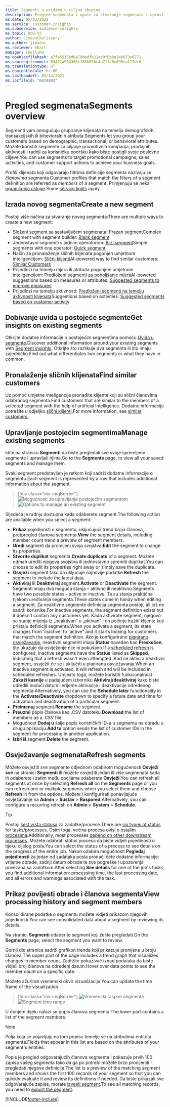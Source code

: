 ```yaml
---
title: Segmenti u uvidima u ciljne skupine
description: Pregled segmenata i upute za stvaranje segmenata i upravljanje segmentima.
ms.date: 05/03/2021
ms.service: customer-insights
ms.subservice: audience-insights
ms.topic: how-to
author: JimsonChalissery
ms.author: jimsonc
ms.reviewer: mhart
manager: shellyha
ms.openlocfilehash: a7fa6515bd6e79dedfb21aa0f0b8e24b873a6771
ms.sourcegitcommit: 8341fa964365c185b65bc4b71fc0c695ea127dc0
ms.translationtype: HT
ms.contentlocale: hr-HR
ms.lasthandoff: 05/14/2021
ms.locfileid: "6034003"
---
```

# <a name="segments-overview"></a><span data-ttu-id="345b8-103">Pregled segmenata</span><span class="sxs-lookup"><span data-stu-id="345b8-103">Segments overview</span></span>

<span data-ttu-id="345b8-104">Segmenti vam omogućuju grupiranje klijenata na temelju demografskih, transakcijskih ili bihevioralnih atributa.</span><span class="sxs-lookup"><span data-stu-id="345b8-104">Segments let you group your customers based on demographic, transactional, or behavioral attributes.</span></span> <span data-ttu-id="345b8-105">Možete koristiti segmente za ciljanje promotivnih kampanja, prodajnih aktivnosti i radnji za korisničku podršku kako biste postigli svoje poslovne ciljeve.</span><span class="sxs-lookup"><span data-stu-id="345b8-105">You can use segments to target promotional campaigns, sales activities, and customer support actions to achieve your business goals.</span></span>

<span data-ttu-id="345b8-106">Profili klijenata koji odgovaraju filtrima definicije segmenta nazivaju se *članovima* segmenta.</span><span class="sxs-lookup"><span data-stu-id="345b8-106">Customer profiles that match the filters of a segment definition are referred as *members* of a segment.</span></span> <span data-ttu-id="345b8-107">Primjenjuju se neka [ograničenja usluge](service-limits.md).</span><span class="sxs-lookup"><span data-stu-id="345b8-107">Some [service limits](service-limits.md) apply.</span></span>

## <a name="create-a-new-segment"></a><span data-ttu-id="345b8-108">Izrada novog segmenta</span><span class="sxs-lookup"><span data-stu-id="345b8-108">Create a new segment</span></span>

<span data-ttu-id="345b8-109">Postoji više načina za stvaranje novog segmenta:</span><span class="sxs-lookup"><span data-stu-id="345b8-109">There are multiple ways to create a new segment:</span></span> 

- <span data-ttu-id="345b8-110">Složeni segment sa sastavljačem segmenata: [Prazan segment](segment-builder.md#create-a-new-segment)</span><span class="sxs-lookup"><span data-stu-id="345b8-110">Complex segment with segment builder: [Blank segment](segment-builder.md#create-a-new-segment)</span></span>
- <span data-ttu-id="345b8-111">Jednostavni segmenti s jednim operatorom: [Brzi segment](segment-builder.md#quick-segments)</span><span class="sxs-lookup"><span data-stu-id="345b8-111">Simple segments with one operator: [Quick segment](segment-builder.md#quick-segments)</span></span>
- <span data-ttu-id="345b8-112">Način za pronalaženje sličnih klijenata pogonjen umjetnom inteligencijom: [Slični klijenti](find-similar-customer-segments.md)</span><span class="sxs-lookup"><span data-stu-id="345b8-112">AI-powered way to find similar customers: [Similar Customers](find-similar-customer-segments.md)</span></span>
- <span data-ttu-id="345b8-113">Prijedlozi na temelju mjera ili atributa pogonjeni umjetnom inteligencijom: [Predloženi segmenti za poboljšanje mjera](suggested-segments.md)</span><span class="sxs-lookup"><span data-stu-id="345b8-113">AI-powered suggestions based on measures or attributes: [Suggested segments to improve measures](suggested-segments.md)</span></span>
- <span data-ttu-id="345b8-114">Prijedlozi na temelju aktivnosti: [Predloženi segmenti na temelju aktivnosti klijenata](suggested-segments-activity.md)</span><span class="sxs-lookup"><span data-stu-id="345b8-114">Suggestions based on activities: [Suggested segments based on customer activity](suggested-segments-activity.md)</span></span>

## <a name="get-insights-on-existing-segments"></a><span data-ttu-id="345b8-115">Dobivanje uvida u postojeće segmente</span><span class="sxs-lookup"><span data-stu-id="345b8-115">Get insights on existing segments</span></span>

<span data-ttu-id="345b8-116">Otkrijte dodatne informacije o postojećim segmentima pomoću [Uvida u segmente](segment-insights.md).</span><span class="sxs-lookup"><span data-stu-id="345b8-116">Discover additional information around your existing segments with [Segment insights](segment-insights.md).</span></span> <span data-ttu-id="345b8-117">Otkrijte što razlikuje dva segmenta ili što imaju zajedničko.</span><span class="sxs-lookup"><span data-stu-id="345b8-117">Find out what differentiates two segments or what they have in common.</span></span>

## <a name="find-similar-customers"></a><span data-ttu-id="345b8-118">Pronalaženje sličnih klijenata</span><span class="sxs-lookup"><span data-stu-id="345b8-118">Find similar customers</span></span>

<span data-ttu-id="345b8-119">Uz pomoć umjetne inteligencije pronađite klijente koji su slični članovima odabranog segmenta.</span><span class="sxs-lookup"><span data-stu-id="345b8-119">Find customers that are similar to the members of a selected segment with the help of artificial intelligence.</span></span> <span data-ttu-id="345b8-120">Dodatne informacije potražite u odjeljku [slični klijenti](find-similar-customer-segments.md).</span><span class="sxs-lookup"><span data-stu-id="345b8-120">For more information, see [similar customers ](find-similar-customer-segments.md).</span></span>

## <a name="manage-existing-segments"></a><span data-ttu-id="345b8-121">Upravljanje postojećim segmentima</span><span class="sxs-lookup"><span data-stu-id="345b8-121">Manage existing segments</span></span>

<span data-ttu-id="345b8-122">Idite na stranicu **Segmenti** da biste pregledali sve svoje spremljene segmente i upravljali njima.</span><span class="sxs-lookup"><span data-stu-id="345b8-122">Go to the **Segments** page, to view all your saved segments and manage them.</span></span>

<span data-ttu-id="345b8-123">Svaki segment predstavljen je retkom koji sadrži dodatne informacije o segmentu.</span><span class="sxs-lookup"><span data-stu-id="345b8-123">Each segment is represented by a row that includes additional information about the segment.</span></span>

> [!div class="mx-imgBorder"]
> <span data-ttu-id="345b8-124">![Mogućnosti za upravljanje postojećim segmentom](media/segments-selected-segment.png "Mogućnosti za upravljanje postojećim segmentom")</span><span class="sxs-lookup"><span data-stu-id="345b8-124">![Options to manage an existing segment](media/segments-selected-segment.png "Options to manage an existing segment")</span></span>

<span data-ttu-id="345b8-125">Sljedeća je radnja dostupna kada odaberete segment:</span><span class="sxs-lookup"><span data-stu-id="345b8-125">The following action are available when you select a segment:</span></span>

- <span data-ttu-id="345b8-126">**Prikaz** pojedinosti o segmentu, uključujući trend broja članova, pretpregled članova segmenta.</span><span class="sxs-lookup"><span data-stu-id="345b8-126">**View** the segment details, including member count trend a preview of segment members.</span></span>
- <span data-ttu-id="345b8-127">**Uredi** segment da promijeni svoja svojstva.</span><span class="sxs-lookup"><span data-stu-id="345b8-127">**Edit** the segment to change its properties.</span></span>
- <span data-ttu-id="345b8-128">**Stvorite duplikat** segmenta.</span><span class="sxs-lookup"><span data-stu-id="345b8-128">**Create duplicate** of a segment.</span></span> <span data-ttu-id="345b8-129">Možete odmah urediti njegova svojstva ili jednostavno spremiti duplikat.</span><span class="sxs-lookup"><span data-stu-id="345b8-129">You can choose to edit its properties right away or simply save the duplicate.</span></span>
- <span data-ttu-id="345b8-130">**Osvježi** segment tako da uključuje najnovije podatke.</span><span class="sxs-lookup"><span data-stu-id="345b8-130">**Refresh** the segment to include the latest data.</span></span>
- <span data-ttu-id="345b8-131">**Aktiviraj** ili **Deaktiviraj** segment.</span><span class="sxs-lookup"><span data-stu-id="345b8-131">**Activate** or **Deactivate** the segment.</span></span> <span data-ttu-id="345b8-132">Segmenti imaju dva moguća stanja – aktivno ili neaktivno.</span><span class="sxs-lookup"><span data-stu-id="345b8-132">Segments have two possible states - active or inactive.</span></span> <span data-ttu-id="345b8-133">Ta su stanja praktična tijekom uređivanja segmenta.</span><span class="sxs-lookup"><span data-stu-id="345b8-133">These states come in handy when editing a segment.</span></span> <span data-ttu-id="345b8-134">Za neaktivne segmente definicija segmenta postoji, ali još ne sadrži korisnike.</span><span class="sxs-lookup"><span data-stu-id="345b8-134">For inactive segments, the segment definition exists but it doesn't contain any customers yet.</span></span> <span data-ttu-id="345b8-135">Kada aktivirate segment, njegovo se stanje mijenja iz „neaktivan” u „aktivan” i on počinje tražiti klijente koji pristaju definiciji segmenta.</span><span class="sxs-lookup"><span data-stu-id="345b8-135">When you activate a segment, its state changes from 'inactive' to 'active" and it starts looking for customers that match the segment definition.</span></span> <span data-ttu-id="345b8-136">Ako je konfigurirano [planirano osvježavanje](system.md#schedule-tab), neaktivni segmenti imaju **Status** naveden kao **Preskočen**, što ukazuje da osvježenje nije ni pokušano.</span><span class="sxs-lookup"><span data-stu-id="345b8-136">If a [scheduled refresh](system.md#schedule-tab) is configured, inactive segments have the **Status** listed as **Skipped**, indicating that a refresh wasn't even attempted.</span></span> <span data-ttu-id="345b8-137">Kad se aktivira neaktivni segment, osvježit će se i uključiti u planirana osvježavanja.</span><span class="sxs-lookup"><span data-stu-id="345b8-137">When an inactive segment is activated, it will refresh and will be included in scheduled refreshes.</span></span>
  <span data-ttu-id="345b8-138">Umjesto toga, možete koristiti funkcionalnost **Zakaži kasnije** u padajućem izborniku **Aktiviraj/deaktiviraj** kako biste odredili budući datum i vrijeme aktivacije i deaktivacije određenog segmenta.</span><span class="sxs-lookup"><span data-stu-id="345b8-138">Alternatively, you can use the **Schedule later** functionality in the **Activate/Deactivate** dropdown to specify a future date and time for activation and deactivation of a particular segment.</span></span>
- <span data-ttu-id="345b8-139">**Preimenuj** segment.</span><span class="sxs-lookup"><span data-stu-id="345b8-139">**Rename** the segment.</span></span>
- <span data-ttu-id="345b8-140">**Preuzmi** popis članova kao .CSV datoteku.</span><span class="sxs-lookup"><span data-stu-id="345b8-140">**Download** the list of members as a .CSV file.</span></span>
- <span data-ttu-id="345b8-141">Mogućnost **Dodaj u** šalje popis korisničkih ID-a u segmentu na obradu u drugu aplikaciju.</span><span class="sxs-lookup"><span data-stu-id="345b8-141">**Add to** option sends the list of customer IDs in the segment for processing in another application.</span></span>
- <span data-ttu-id="345b8-142">**Izbriši** segment.</span><span class="sxs-lookup"><span data-stu-id="345b8-142">**Delete** the segment.</span></span>

## <a name="refresh-segments"></a><span data-ttu-id="345b8-143">Osvježavanje segmenata</span><span class="sxs-lookup"><span data-stu-id="345b8-143">Refresh segments</span></span>

<span data-ttu-id="345b8-144">Možete osvježiti sve segmente odjednom odabirom mogućenosti **Osvježi sve** na stranici **Segmenti** ili možete osvježiti jedan ili više segmenata kada ih odaberete i zatim među opcijama odaberete **Osvježi**.</span><span class="sxs-lookup"><span data-stu-id="345b8-144">You can refresh all segments at once by selecting **Refresh all** on the **Segments** page or you can refresh one or multiple segments when you select them and choose **Refresh** in from the options.</span></span> <span data-ttu-id="345b8-145">Možete i konfigurirati ponavljajuće osvježavanje na **Admin** > **Sustav** > **Raspored**.</span><span class="sxs-lookup"><span data-stu-id="345b8-145">Alternatively, you can configure a recurring refresh on **Admin** > **System** > **Schedule**.</span></span>

> [!TIP]
> <span data-ttu-id="345b8-146">Postoji [šest vrsta statusa](system.md#status-types) za zadatke/procese.</span><span class="sxs-lookup"><span data-stu-id="345b8-146">There are [six types of status](system.md#status-types) for tasks/processes.</span></span> <span data-ttu-id="345b8-147">Osim toga, većina procesa [ovisi o ostalim procesima](system.md#refresh-policies).</span><span class="sxs-lookup"><span data-stu-id="345b8-147">Additionally, most processes [depend on other downstream processes](system.md#refresh-policies).</span></span> <span data-ttu-id="345b8-148">Možete odabrati status procesa da biste vidjeli pojedinosti o tijeku cijelog posla.</span><span class="sxs-lookup"><span data-stu-id="345b8-148">You can select the status of a process to see details on the progress of the entire job.</span></span> <span data-ttu-id="345b8-149">Nakon odabira mogućnosti **Pogledaj pojedinosti** za jedan od zadataka posla pronaći ćete dodatne informacije: vrijeme obrade, zadnji datum obrade te sve pogreške i upozorenja povezana sa zadatkom.</span><span class="sxs-lookup"><span data-stu-id="345b8-149">After selecting **See details** for one of the job's tasks, you find additional information: processing time, the last processing date, and all errors and warnings associated with the task.</span></span>

## <a name="view-processing-history-and-segment-members"></a><span data-ttu-id="345b8-150">Prikaz povijesti obrade i članova segmenta</span><span class="sxs-lookup"><span data-stu-id="345b8-150">View processing history and segment members</span></span>

<span data-ttu-id="345b8-151">Konsolidirane podatke o segmentu možete vidjeti prikazom njegovih pojedinosti.</span><span class="sxs-lookup"><span data-stu-id="345b8-151">You can see consolidated data about a segment by reviewing its details.</span></span>

<span data-ttu-id="345b8-152">Na stranici **Segmenti** odaberite segment koji želite pregledati.</span><span class="sxs-lookup"><span data-stu-id="345b8-152">On the **Segments** page, select the segment you want to review.</span></span>

<span data-ttu-id="345b8-153">Gornji dio stranice sadrži grafikon trenda koji prikazuje promjene u broju članova.</span><span class="sxs-lookup"><span data-stu-id="345b8-153">The upper part of the page includes a trend graph that visualizes changes in member count.</span></span> <span data-ttu-id="345b8-154">Zadržite pokazivač iznad podataka da biste vidjeli broj članova na određeni datum.</span><span class="sxs-lookup"><span data-stu-id="345b8-154">Hover over data points to see the member count on a specific date.</span></span>

<span data-ttu-id="345b8-155">Možete ažurirati vremenski okvir vizualizacije.</span><span class="sxs-lookup"><span data-stu-id="345b8-155">You can update the time frame of the visualization.</span></span>

> [!div class="mx-imgBorder"]
> <span data-ttu-id="345b8-156">![Vremenski raspon segmenta](media/segment-time-range.png "Vremenski raspon segmenta")</span><span class="sxs-lookup"><span data-stu-id="345b8-156">![Segment time range](media/segment-time-range.png "Segment time range")</span></span>

<span data-ttu-id="345b8-157">U donjem dijelu nalazi se popis članova segmenta.</span><span class="sxs-lookup"><span data-stu-id="345b8-157">The lower part contains a list of the segment members.</span></span>

> [!NOTE]
> <span data-ttu-id="345b8-158">Polja koja se pojavljuju na tom popisu temelje se na atributima entiteta segmenta.</span><span class="sxs-lookup"><span data-stu-id="345b8-158">Fields that appear in this list are based on the attributes of your segment's entities.</span></span>
>
><span data-ttu-id="345b8-159">Popis je pregled odgovarajućih članova segmenta i pokazuje prvih 100 zapisa vašeg segmenta tako da ga po potrebi možete brzo procijeniti i pregledati njegove definicije.</span><span class="sxs-lookup"><span data-stu-id="345b8-159">The list is a preview of the matching segment members and shows the first 100 records of your segment so that you can quickly evaluate it and review its definitions if needed.</span></span> <span data-ttu-id="345b8-160">Da biste prikazali sve odgovarajuće zapise, morate [izvesti segment](export-destinations.md).</span><span class="sxs-lookup"><span data-stu-id="345b8-160">To see all matching records, you need to [export the segment](export-destinations.md).</span></span>

[!INCLUDE[footer-include](../includes/footer-banner.md)] 

